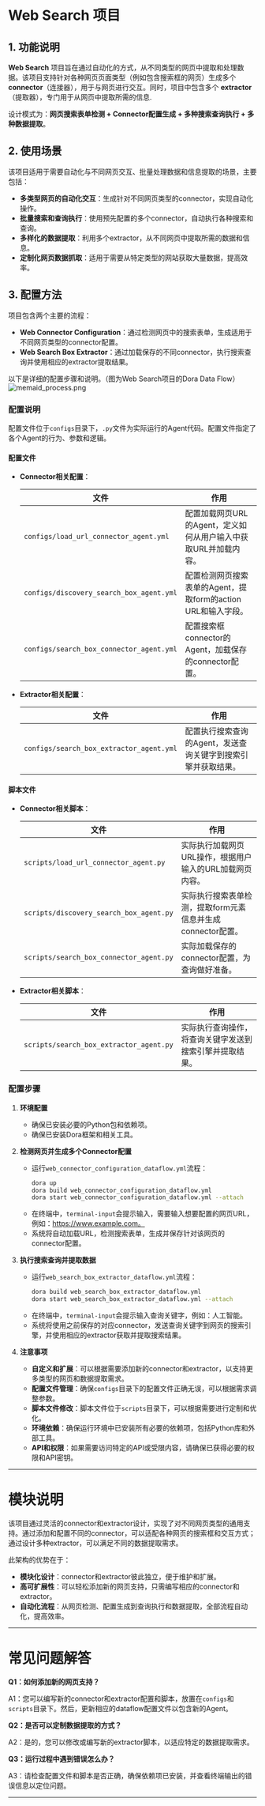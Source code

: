 
# Web Search 项目

## 1. 功能说明

**Web Search** 项目旨在通过自动化的方式，从不同类型的网页中提取和处理数据。该项目支持针对各种网页页面类型（例如包含搜索框的网页）生成多个 **connector**（连接器），用于与网页进行交互。同时，项目中包含多个 **extractor**（提取器），专门用于从网页中提取所需的信息.

设计模式为：**网页搜索表单检测 + Connector配置生成 + 多种搜索查询执行 + 多种数据提取**。

## 2. 使用场景

该项目适用于需要自动化与不同网页交互、批量处理数据和信息提取的场景，主要包括：

- **多类型网页的自动化交互**：生成针对不同网页类型的connector，实现自动化操作。
- **批量搜索和查询执行**：使用预先配置的多个connector，自动执行各种搜索和查询。
- **多样化的数据提取**：利用多个extractor，从不同网页中提取所需的数据和信息。
- **定制化网页数据抓取**：适用于需要从特定类型的网站获取大量数据，提高效率。

## 3. 配置方法

项目包含两个主要的流程：

- **Web Connector Configuration**：通过检测网页中的搜索表单，生成适用于不同网页类型的connector配置。
- **Web Search Box Extractor**：通过加载保存的不同connector，执行搜索查询并使用相应的extractor提取结果。

以下是详细的配置步骤和说明。（图为Web Search项目的Dora Data Flow）
![memaid_process.png](memaid_process.png)

### 配置说明

配置文件位于`configs`目录下，`.py`文件为实际运行的Agent代码。配置文件指定了各个Agent的行为、参数和逻辑。

#### 配置文件

- **Connector相关配置**：

  | **文件**                                 | **作用**                                                         |
  | ---------------------------------------- | ---------------------------------------------------------------- |
  | `configs/load_url_connector_agent.yml`       | 配置加载网页URL的Agent，定义如何从用户输入中获取URL并加载内容。     |
  | `configs/discovery_search_box_agent.yml`     | 配置检测网页搜索表单的Agent，提取form的action URL和输入字段。       |
  | `configs/search_box_connector_agent.yml`     | 配置搜索框connector的Agent，加载保存的connector配置。             |

- **Extractor相关配置**：

  | **文件**                                 | **作用**                                                         |
  | ---------------------------------------- | ---------------------------------------------------------------- |
  | `configs/search_box_extractor_agent.yml`     | 配置执行搜索查询的Agent，发送查询关键字到搜索引擎并获取结果。       |

#### 脚本文件

- **Connector相关脚本**：

  | **文件**                              | **作用**                                                         |
  | ------------------------------------- | ---------------------------------------------------------------- |
  | `scripts/load_url_connector_agent.py`      | 实际执行加载网页URL操作，根据用户输入的URL加载网页内容。          |
  | `scripts/discovery_search_box_agent.py`    | 实际执行搜索表单检测，提取form元素信息并生成connector配置。       |
  | `scripts/search_box_connector_agent.py`    | 实际加载保存的connector配置，为查询做好准备。                    |

- **Extractor相关脚本**：

  | **文件**                              | **作用**                                                         |
  | ------------------------------------- | ---------------------------------------------------------------- |
  | `scripts/search_box_extractor_agent.py`    | 实际执行查询操作，将查询关键字发送到搜索引擎并提取结果。          |

### 配置步骤

1. **环境配置**

   - 确保已安装必要的Python包和依赖项。
   - 确保已安装Dora框架和相关工具。

2. **检测网页并生成多个Connector配置**

   - 运行`web_connector_configuration_dataflow.yml`流程：
     ```bash
     dora up
     dora build web_connector_configuration_dataflow.yml
     dora start web_connector_configuration_dataflow.yml --attach
     ```
   - 在终端中，`terminal-input`会提示输入，需要输入想要配置的网页URL，例如：https://www.example.com。
   - 系统将自动加载URL，检测搜索表单，生成并保存针对该网页的connector配置。

3. **执行搜索查询并提取数据**

   - 运行`web_search_box_extractor_dataflow.yml`流程：
     ```bash
     dora build web_search_box_extractor_dataflow.yml
     dora start web_search_box_extractor_dataflow.yml --attach
     ```
   - 在终端中，`terminal-input`会提示输入查询关键字，例如：人工智能。
   - 系统将使用之前保存的对应connector，发送查询关键字到网页的搜索引擎，并使用相应的extractor获取并提取搜索结果。

4. **注意事项**

   - **自定义和扩展**：可以根据需要添加新的connector和extractor，以支持更多类型的网页和数据提取需求。
   - **配置文件管理**：确保`configs`目录下的配置文件正确无误，可以根据需求调整参数。
   - **脚本文件修改**：脚本文件位于`scripts`目录下，可以根据需要进行定制和优化。
   - **环境依赖**：确保运行环境中已安装所有必要的依赖项，包括Python库和外部工具。
   - **API和权限**：如果需要访问特定的API或受限内容，请确保已获得必要的权限和API密钥。

---

# 模块说明

该项目通过灵活的connector和extractor设计，实现了对不同网页类型的通用支持。通过添加和配置不同的connector，可以适配各种网页的搜索框和交互方式；通过设计多种extractor，可以满足不同的数据提取需求。

此架构的优势在于：

- **模块化设计**：connector和extractor彼此独立，便于维护和扩展。
- **高可扩展性**：可以轻松添加新的网页支持，只需编写相应的connector和extractor。
- **自动化流程**：从网页检测、配置生成到查询执行和数据提取，全部流程自动化，提高效率。

---

# 常见问题解答

**Q1：如何添加新的网页支持？**

A1：您可以编写新的connector和extractor配置和脚本，放置在`configs`和`scripts`目录下。然后，更新相应的dataflow配置文件以包含新的Agent。

**Q2：是否可以定制数据提取的方式？**

A2：是的，您可以修改或编写新的extractor脚本，以适应特定的数据提取需求。

**Q3：运行过程中遇到错误怎么办？**

A3：请检查配置文件和脚本是否正确，确保依赖项已安装，并查看终端输出的错误信息以定位问题。

---





